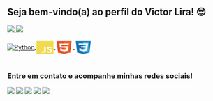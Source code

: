 ## Seja bem-vindo(a) ao perfil do Victor Lira! 😎

 <div>
   <a href="https://github.com/VictorMSSLira">
   <img height="180em" src="https://github-readme-stats.vercel.app/api?username=VictorMSSLira&show_icons=true&theme=tokyonight&include_all_commits=true&count_private=true"/>
   <img height="180em" src="https://github-readme-stats.vercel.app/api/top-langs/?username=VictorMSSLira&layout=compact&langs_count=6&theme=tokyonight"/>
</div>
    
<div style="display: inline_block"><br>
  
  <img align="center" alt="Python" height="30" width="40" src="https://cdn.jsdelivr.net/gh/devicons/devicon@latest/icons/python/python-original.svg" />   
  <img align="center" alt="Js" height="30" width="40" src="https://raw.githubusercontent.com/devicons/devicon/master/icons/javascript/javascript-plain.svg" />
  <!-- <img align="center" alt="Ts" height="30" width="40" src="https://cdn.jsdelivr.net/gh/devicons/devicon@latest/icons/typescript/typescript-original.svg" /> -->
  <img align="center" alt="HTML" height="30" width="40" src="https://raw.githubusercontent.com/devicons/devicon/master/icons/html5/html5-original.svg" />
  <img align="center" alt="CSS" height="30" width="40" src="https://raw.githubusercontent.com/devicons/devicon/master/icons/css3/css3-original.svg" />
  <!-- <img align="center" alt="Jest" height="30" width="40" src="https://cdn.jsdelivr.net/gh/devicons/devicon@latest/icons/jest/jest-plain.svg" /> -->
  <!-- <img align="center" alt="React" height="30" width="40" src="https://cdn.jsdelivr.net/gh/devicons/devicon@latest/icons/react/react-original-wordmark.svg" /> -->
  <!-- <img align="center" alt="Redux" height="30" width="40" src="https://cdn.jsdelivr.net/gh/devicons/devicon@latest/icons/redux/redux-original.svg" /> -->
  <!-- <img align="center" alt="PostgreSQL" height="30" width="40" src="https://cdn.jsdelivr.net/gh/devicons/devicon@latest/icons/postgresql/postgresql-original.svg" /> -->
  <!-- <img align="center" alt="Nodejs" height="30" width="40" src="https://cdn.jsdelivr.net/gh/devicons/devicon@latest/icons/nodejs/nodejs-original-wordmark.svg" /> -->
  
</div>
 
<br>
 
### Entre em contato e acompanhe minhas redes sociais! 
 
<div> 
  <a href="https://wa.me/+5508299244537" target="_blank"><img src="https://img.shields.io/badge/-Whatsapp-%25d366?style=for-the-badge&logo=whatsapp&logoColor=white" target="_blank"></a>
  <a href="https://t.me/VictorManoellira" target="_blank"><img src="https://img.shields.io/badge/-Telegram-2CA5E0?style=for-the-badge&logo=telegram&logoColor=white" target="_blank"></a>
  <a href="https://www.instagram.com/victormslira/" target="_blank"><img src="https://img.shields.io/badge/-Instagram-%23E4405F?style=for-the-badge&logo=instagram&logoColor=white" target="_blank"></a>
 <!--<a href="https://discord.gg/" target="_blank"><img src="https://img.shields.io/badge/Discord-7289DA?style=for-the-badge&logo=discord&logoColor=white" target="_blank"></a> -->
  <a href = "mailto:victormanoellira@gmail.com"><img src="https://img.shields.io/badge/-Gmail-ffffff?style=for-the-badge&logo=gmail&logoColor=%c71610" target="_blank"></a>
  <a href="https://www.linkedin.com/in/victor-lira-752504270" target="_blank"><img src="https://img.shields.io/badge/-LinkedIn-%230077B5?style=for-the-badge&logo=linkedin&logoColor=white" target="_blank"></a>
</div>

